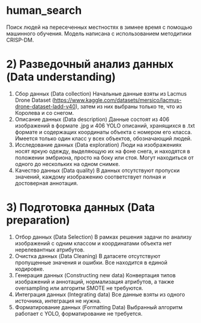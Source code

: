 # human_search
Поиск людей на пересеченных местностях в зимнее время с помощью машинного обучения. Модель написана с использованием методитики CRISP-DM.

# 2) Разведочный анализ данных (Data understanding)
  1.	Сбор данных (Data collection)
  Начальные данные взяты из Lacmus Drone Dataset (https://www.kaggle.com/datasets/mersico/lacmus-drone-dataset-ladd-v40), затем из них выбраны только те, что из Королева и со снегом. 
  2.	Описание данных (Data description)
  Данные состоят из 406 изображений в формате .jpg и 406 YOLO описаний, хранящихся в .txt формате и содержащих координаты объекта с номером его класса. Имеется только один класс у всех объектов, обозначающий людей.
  3.	Исследование данных (Data exploration)
  Люди на изображениях носят яркую одежду, выделяющую их на фоне снега, и находятся в положении эмбриона, просто на боку или стоя. Могут находиться от одного до нескольких на одном снимке. 
  4.	Качество данных (Data quality)
  В данных отсутствуют пропуски значений, каждому изображению соответствует полная и достоверная аннотация.

# 3) Подготовка данных (Data preparation) 
  1.	Отбор данных (Data Selection)
  В рамках решения задачи по анализу изображений с одним классом и координатами объекта нет нерелевантных атрибутов.
  2.	Очистка данных (Data Cleaning)
  В датасете отсутствуют пропущенные значения и ошибки. Все находится в единой кодировке.
  3.	Генерация данных (Constructing new data)
  Конвертация типов изображений и аннотаций, нормализация атрибутов, а также oversampling или алгоритм SMOTE не требуются.
  4.	Интеграция данных (Integrating data)
  Все данные взяты из одного источника, интеграция не нужна.
  5.	Форматирование данных (Formatting Data)
  Выбранный алгоритм работает с YOLO, форматирование не требуется.
